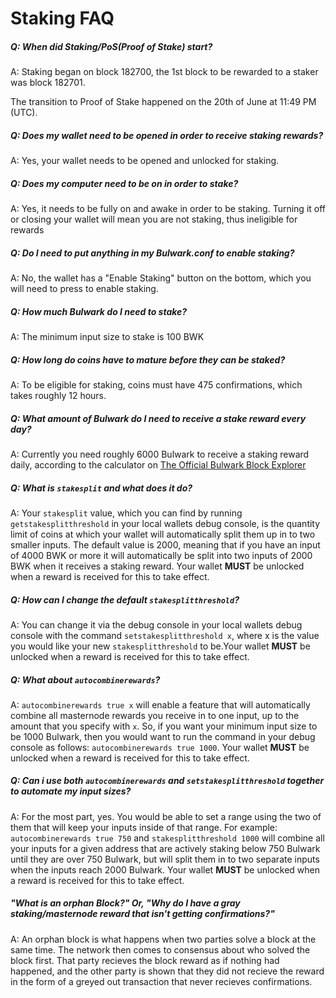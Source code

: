 # Staking FAQ

##### Q: When did Staking/PoS(Proof of Stake) start?

A: Staking began on block 182700, the 1st block to be rewarded to a staker was block 182701.

The transition to Proof of Stake happened on the 20th of June at 11:49 PM (UTC).

##### Q: Does my wallet need to be opened in order to receive staking rewards?

A: Yes, your wallet needs to be opened and unlocked for staking.

##### Q: Does my computer need to be on in order to stake?

A: Yes, it needs to be fully on and awake in order to be staking. Turning it off or closing your wallet will mean you are not staking, thus ineligible for rewards

##### Q: Do I need to put anything in my Bulwark.conf to enable staking?

A: No, the wallet has a "Enable Staking" button on the bottom, which you will need to press to enable staking.

##### Q: How much Bulwark do I need to stake?

A: The minimum input size to stake is 100 BWK

##### Q: How long do coins have to mature before they can be staked?

A: To be eligible for staking, coins must have 475 confirmations, which takes roughly 12 hours.

##### Q: What amount of Bulwark do I need to receive a stake reward every day?

A: Currently you need roughly 6000 Bulwark to receive a staking reward daily, according to the calculator on [The Official Bulwark Block Explorer](https://explorer.bulwarkcrypto.com) 

##### Q: What is `stakesplit` and what does it do?

A: Your `stakesplit` value, which you can find by running `getstakesplitthreshold` in your local wallets debug console, is the quantity limit of coins at which your wallet will automatically split them up in to two smaller inputs. The default value is 2000, meaning that if you have an input of 4000 BWK or more it will automatically be split into two inputs of 2000 BWK when it receives a staking reward. Your wallet **MUST** be unlocked when a reward is received for this to take effect.

##### Q: How can I change the default `stakesplitthreshold`?

A: You can change it via the debug console in your local wallets debug console with the command `setstakesplitthreshold x`, where x is the value you would like your new `stakesplitthreshold` to be.Your wallet **MUST** be unlocked when a reward is received for this to take effect.

##### Q: What about `autocombinerewards`?

A: `autocombinerewards true x` will enable a feature that will automatically combine all masternode rewards you receive in to one input, up to the amount that you specify with `x`. So, if you want your minimum input size to be 1000 Bulwark, then you would want to run the command in your debug console as follows: `autocombinerewards true 1000`. Your wallet **MUST** be unlocked when a reward is received for this to take effect.

##### Q: Can i use both `autocombinerewards` and `setstakesplitthreshold` together to automate my input sizes?

A: For the most part, yes. You would be able to set a range using the two of them that will keep your inputs inside of that range.
For example: `autocombinerewards true 750` and `stakesplitthreshold 1000` will combine all your inputs for a given address that are actively staking below 750 Bulwark until they are over 750 Bulwark, but will split them in to two separate inputs when the inputs reach 2000 Bulwark. Your wallet **MUST** be unlocked when a reward is received for this to take effect.

##### "What is an orphan Block?" Or, "Why do I have a gray staking/masternode reward that isn't getting confirmations?"

A: An orphan block is what happens when two parties solve a block at the same time. The network then comes to consensus about who solved the block first. That party recieves the block reward as if nothing had happened, and the other party is shown that they did not recieve the reward in the form of a greyed out transaction that never recieves confirmations.
